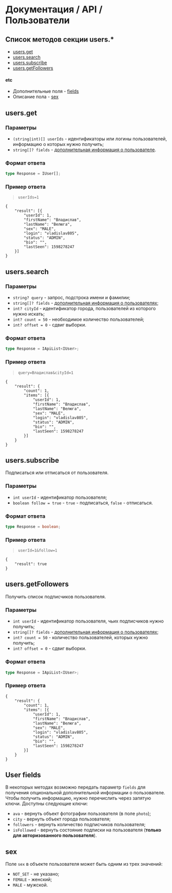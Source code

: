 # Документация / API / Пользователи
## Список методов секции users.*
* [users.get](#usersget)
* [users.search](#userssearch)
* [users.subscribe](#userssearch)
* [users.getFollowers](#usersgetfollowers)

#### etc
* Дополнительные поля - [fields](#user-fields)
* Описание пола - [sex](#sex)

## users.get
### Параметры
* `(string|int)[] userIds` - идентификаторы или логины пользователей, информацию о которых нужно получить;
* `string[]? fields` - [дополнительная информация о пользователе](#user-fields).

### Формат ответа
```ts
type Response = IUser[];
```

### Пример ответа
> `userIds=1`
```json5
{
    "result": [{
        "userId": 1,
        "firstName": "Владислав",
        "lastName": "Велюга",
        "sex": "MALE",
        "login": "vladislav805",
        "status": "ADMIN",
        "bio": "",
        "lastSeen": 1598278247
    }]
}
```

## users.search
### Параметры
* `string? query` - запрос, подстрока имени и фамилии;
* `string[]? fields` - [дополнительная информация о пользователях](#user-fields);
* `int? cityId` - идентификатор города, пользователей из которого нужно искать;
* `int? count = 50` - необходимое количество пользователей;
* `int? offset = 0` - сдвиг выборки.

### Формат ответа
```ts
type Response = IApiList<IUser>;
```

### Пример ответа
> `query=Владислав&cityId=1`
```json5
{
    "result": {
        "count": 1,
        "items": [{
            "userId": 1,
            "firstName": "Владислав",
            "lastName": "Велюга",
            "sex": "MALE",
            "login": "vladislav805",
            "status": "ADMIN",
            "bio": "",
            "lastSeen": 1598278247
        }]
    }
}
```

## users.subscribe
Подписаться или отписаться от пользователя.
### Параметры
* `int userId` - идентификатор пользователя;
* `boolean follow = true` - `true` - подписаться, `false` - отписаться.

### Формат ответа
```ts
type Response = boolean;
```

### Пример ответа
> `userId=1&follow=1`
```json5
{
    "result": true
}
```

## users.getFollowers
Получить список подписчиков пользователя.
### Параметры
* `int userId` - идентификатор пользователя, чьих подписчиков нужно получить;
* `string[]? fields` - [дополнительная информация о пользователях](#user-fields);
* `int? count = 50` - количество пользователей, которых нужно получить;
* `int? offset = 0` - сдвиг выборки.

### Формат ответа
```ts
type Response = IApiList<IUser>;
```

### Пример ответа
```json5
{
    "result": {
        "count": 1,
        "items": [{
            "userId": 1,
            "firstName": "Владислав",
            "lastName": "Велюга",
            "sex": "MALE",
            "login": "vladislav805",
            "status": "ADMIN",
            "bio": "",
            "lastSeen": 1598278247
        }]
    }
}
```

## User fields
В некоторых методах возможно передать параметр `fields` для получения опциональной дополнительной информации о пользователе. Чтобы получить информацию, нужно перечислить через запятую ключи. Доступны следующие ключи: 
* `ava` - вернуть объект фотографии пользователя (в поле `photo`);
* `city` - вернуть объект города пользователя;
* `followers` - вернуть количество подписчиков пользователя;
* `isFollowed` - вернуть состояние подписки на пользователя (**только для авторизованного пользователя**).

## sex
Поле `sex` в объекте пользователя может быть одним из трех значений:
* `NOT_SET` - не указано;
* `FEMALE` - женский;
* `MALE` - мужской.


